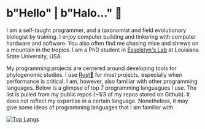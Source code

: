 # b"Hello" | b"Halo..." 👋

I am a self-taught programmer, and a taxonomist and field evolutionary biologist by training. I enjoy computer building and tinkering with computer hardware and software. You also often find me chasing mice and shrews on a mountain in the tropics. I am a PhD student in [Esselstyn's Lab](https://esselstyn.github.io/) at Louisiana State University, USA. 

My programming projects are centered around developing tools for phylogenomic studies. I use [Rust🦀](https://www.rust-lang.org/) for most projects, especially when performance is critical. I am, however, also familiar with other programming languages. Below is a glimpse of top 7 programming languagues I use. The list is pulled from my public repos (~1/3 of my repos stored on Github). It does not reflect my expertise in a certain language. Nonetheless, it may give some ideas of programming languages that I am familiar with.

[![Top Langs](https://github-readme-stats.vercel.app/api/top-langs/?username=hhandika&hide=CSS,html,Makefile&langs_count=7&theme=tokyonight)](https://github.com/anuraghazra/github-readme-stats)
